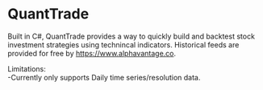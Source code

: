 # QuantTrade
Built in C#, QuantTrade provides a way to quickly build and backtest stock investment strategies using technincal indicators. Historical feeds are provided for free by https://www.alphavantage.co.

Limitations:<br/>
 -Currently only supports Daily time series/resolution data. 
